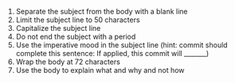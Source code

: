 1. Separate the subject from the body with a blank line
2. Limit the subject line to 50 characters
3. Capitalize the subject line
4. Do not end the subject with a period
5. Use the imperative mood in the subject line (hint: commit should complete this sentence: If applied, this commit will _______)
6. Wrap the body at 72 characters
7. Use the body to explain what and why and not how
